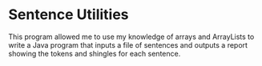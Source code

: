 # Sentence Utilities
This program allowed me to use my knowledge of arrays and ArrayLists to write a Java program that inputs a file of sentences and outputs a report showing the tokens and shingles for each sentence.
